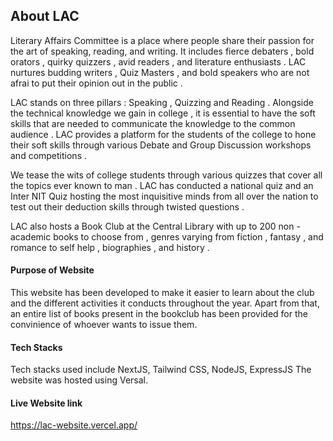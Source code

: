 ## About LAC 
Literary Affairs Committee is a place where people share their passion for the art of speaking, reading, and writing. It includes fierce debaters , bold orators , quirky quizzers , avid readers , and literature enthusiasts . LAC nurtures budding writers , Quiz Masters , and bold speakers who are not afrai to put their opinion out in the public . 

LAC stands on three pillars : Speaking , Quizzing and Reading . Alongside the technical knowledge we gain in college , it is essential to have the soft skills that are needed to communicate the knowledge to the common audience . LAC provides a platform for the students of the college to hone their soft skills through various Debate and Group Discussion workshops and competitions . 

We tease the wits of college students through various quizzes that cover all the topics ever known to man . LAC has conducted a national quiz and an Inter NIT Quiz hosting the most inquisitive minds from all over the nation to test out their deduction skills through twisted questions . 

LAC also hosts a Book Club at the Central Library with up to 200 non - academic books to choose from , genres varying from fiction , fantasy , and romance to self help , biographies , and history .

#### Purpose of Website 
This website has been developed to make it easier to learn about the club and the different activities it conducts throughout the year. Apart from that, an entire list of books present in the bookclub has been provided for the convinience of whoever wants to issue them.

#### Tech Stacks 
Tech stacks used include NextJS, Tailwind CSS, NodeJS, ExpressJS 
The website was hosted using Versal.

#### Live Website link
https://lac-website.vercel.app/
